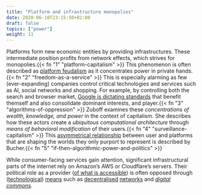 ```yaml
---
title: "Platform and infrastructure monopolies"
date: 2020-06-10T23:15:50+02:00
draft: false
topics: ["power"]
weight: 11
---
```


Platforms form new economic entities by providing infrastructures. These intermediate position profits from network effects, which strives for monopolies.{{< fn "1" "platform-capitalism" >}} This phenomenon is often described as [platform feudalism](https://scholarship.law.edu/cgi/viewcontent.cgi?referer=http://scholarship.law.edu/cgi/viewcontent.cgi?article=1470&context=commlaw&httpsredir=1&article=1470&context=commlaw) as it concentrates power in private hands.{{< fn "2" "freedom-as-a-service" >}} This is especially alarming as few (ever-expanding) companies control critical technologies and services such as AI, social networks and shopping. For example, by controlling both the search and browser market, [Google is dictating standards](https://bilge.world/google-page-experience) that benefit themself and also consolidate dominant interests, and player.{{< fn "3" "algorithms-of-oppression" >}} Zuboff examines these *concentrations of wealth, knowledge, and power* in the context of capitalism. She describes how these actors create a *ubiquitous computational architecture* through *means of behavioral modification* of their users.{{< fn "4" "surveillance-capitalism" >}} This [asymmetrical relationship](https://er.educause.edu/articles/2017/7/pedagogy-and-the-logic-of-platforms/) between user and platforms that are shaping the worlds they only purport to represent is described by Bucher.{{< fn "5" "if-then-algorithmic-power-and-politics" >}}

While consumer-facing services gain attention, significant infrastructural parts of the internet rely on Amazon’s AWS or Cloudflare’s servers. Their political role as a provider ([of what is accessible](https://blog.cloudflare.com/why-we-terminated-daily-stormer/)) is often opposed through ([technological](https://safenetwork.tech/)) [means](https://beakerbrowser.com/) such as [decentralised](https://ipfs.io/) [networks](https://ournetworks.ca/) and *[digital commons](https://www.dezentrum.ch/en/blog/decentralized-digital-infrastructure-towards-digital-commons)*.
